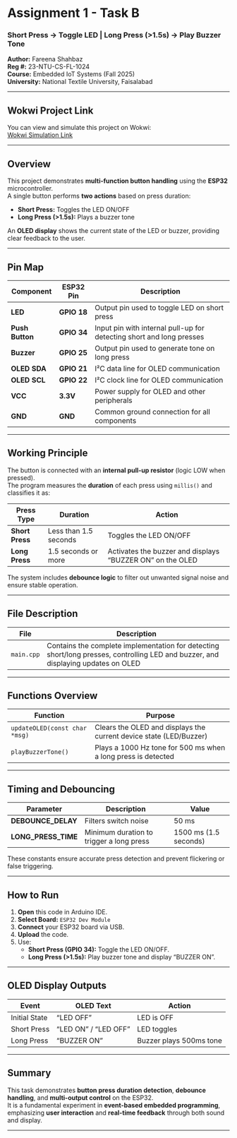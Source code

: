 # Assignment 1 - Task B  
### Short Press → Toggle LED | Long Press (>1.5s) → Play Buzzer Tone  
**Author:** Fareena Shahbaz  
**Reg #:** 23-NTU-CS-FL-1024  
**Course:** Embedded IoT Systems (Fall 2025)  
**University:** National Textile University, Faisalabad  

---

## Wokwi Project Link
You can view and simulate this project on Wokwi:  
[Wokwi Simulation Link](https://wokwi.com/projects/445804337034818561)

---

## Overview
This project demonstrates **multi-function button handling** using the **ESP32** microcontroller.  
A single button performs **two actions** based on press duration:  
- **Short Press:** Toggles the LED ON/OFF  
- **Long Press (>1.5s):** Plays a buzzer tone  

An **OLED display** shows the current state of the LED or buzzer, providing clear feedback to the user.

---

## Pin Map

| **Component** | **ESP32 Pin** | **Description** |
|----------------|---------------|-----------------|
| **LED** | **GPIO 18** | Output pin used to toggle LED on short press |
| **Push Button** | **GPIO 34** | Input pin with internal pull-up for detecting short and long presses |
| **Buzzer** | **GPIO 25** | Output pin used to generate tone on long press |
| **OLED SDA** | **GPIO 21** | I²C data line for OLED communication |
| **OLED SCL** | **GPIO 22** | I²C clock line for OLED communication |
| **VCC** | **3.3V** | Power supply for OLED and other peripherals |
| **GND** | **GND** | Common ground connection for all components |

---

## Working Principle

The button is connected with an **internal pull-up resistor** (logic LOW when pressed).  
The program measures the **duration** of each press using `millis()` and classifies it as:  

| Press Type | Duration | Action |
|-------------|-----------|--------|
| **Short Press** | Less than 1.5 seconds | Toggles the LED ON/OFF |
| **Long Press** | 1.5 seconds or more | Activates the buzzer and displays “BUZZER ON” on the OLED |

The system includes **debounce logic** to filter out unwanted signal noise and ensure stable operation.

---

## File Description

| File | Description |
|------|-------------|
| `main.cpp` | Contains the complete implementation for detecting short/long presses, controlling LED and buzzer, and displaying updates on OLED |

---

## Functions Overview

| Function | Purpose |
|-----------|----------|
| `updateOLED(const char *msg)` | Clears the OLED and displays the current device state (LED/Buzzer) |
| `playBuzzerTone()` | Plays a 1000 Hz tone for 500 ms when a long press is detected |

---

## Timing and Debouncing

| Parameter | Description | Value |
|------------|-------------|--------|
| **DEBOUNCE_DELAY** | Filters switch noise | 50 ms |
| **LONG_PRESS_TIME** | Minimum duration to trigger a long press | 1500 ms (1.5 seconds) |

These constants ensure accurate press detection and prevent flickering or false triggering.

---

## How to Run

1. **Open** this code in Arduino IDE.  
2. **Select Board:** `ESP32 Dev Module`  
3. **Connect** your ESP32 board via USB.  
4. **Upload** the code.  
5. Use:
   - **Short Press (GPIO 34):** Toggle the LED ON/OFF.  
   - **Long Press (>1.5s):** Play buzzer tone and display “BUZZER ON”.  

---

## OLED Display Outputs

| Event | OLED Text | Action |
|--------|------------|--------|
| Initial State | “LED OFF” | LED is OFF |
| Short Press | “LED ON” / “LED OFF” | LED toggles |
| Long Press | “BUZZER ON” | Buzzer plays 500ms tone |

---

## Summary
This task demonstrates **button press duration detection**, **debounce handling**, and **multi-output control** on the ESP32.  
It is a fundamental experiment in **event-based embedded programming**, emphasizing **user interaction** and **real-time feedback** through both sound and display.

---
  
